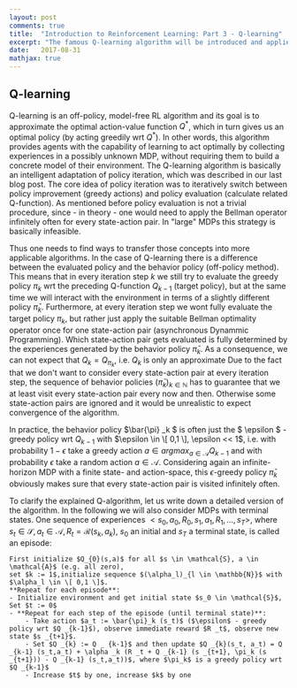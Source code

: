 ```yaml
---
layout: post
comments: true
title:  "Introduction to Reinforcement Learning: Part 3 - Q-learning"
excerpt: "The famous Q-learning algorithm will be introduced and applied to an easy environment of the OpenAI Gym. Besides, Deep Q-Networks will be presented as a powerful application of the Q-learning algorithm."
date:   2017-08-31
mathjax: true
---
```


## Q-learning

Q-learning is an off-policy, model-free RL algorithm and its goal is to approximate the optimal action-value function $Q ^{\ast}$, which in turn gives us an optimal policy (by acting greedily wrt $Q ^{\ast}$). In other words, this algorithm provides agents with the capability of learning to act optimally by collecting experiences in a possibly unknown MDP, without requiring them to build a concrete model of their environment. 
The Q-learning algorithm is basically an intelligent adaptation of policy iteration, which was described in our last blog post. The core idea of policy iteration was to iteratively switch between policy improvement (greedy actions) and policy evaluation (calculate related Q-function). As mentioned before policy evaluation is not a trivial procedure, since - in theory - one would need to apply the Bellman operator infinitely often for every state-action pair. In "large" MDPs this strategy is basically infeasible. 

Thus one needs to find ways to transfer those concepts into more applicable algorithms. 
In the case of Q-learning there is a difference between the evaluated policy and the behavior policy (off-policy method). This means that in every iteration step $k$ we still try to evaluate the greedy policy $\pi_k$ wrt the preceding Q-function $Q_{k-1}$ (target policy), but at the same time we will interact with the environment in terms of a slightly different policy $\bar{\pi}_k$. Furthermore, at every iteration step we wont fully evaluate the target policy $\pi_k$, but rather just apply the suitable Bellman optimality operator once for one state-action pair (asynchronous Dynammic Programming). Which state-action pair gets evaluated is fully determined by the experiences generated by the behavior policy $\bar{\pi}_k$.
As a consequence, we can not expect that $Q_k = Q _{\pi_k}$, i.e. $Q _k$ is only an approximate 
Due to the fact that we don't want to consider every state-action pair at every iteration step, the sequence of behavior policies $(\bar{\pi}_k) _ {k \in \mathbb{N}}$ has to guarantee that we at least visit every state-action pair every now and then. Otherwise some state-action pairs are ignored and it would be unrealistic to expect convergence of the algorithm. 

In practice, the behavior policy $\bar{\pi} _k $ is often just the $ \epsilon $ -greedy policy wrt $Q _{k-1}$ with $\epsilon \in \[ 0,1 \], \epsilon << 1$, i.e. with probability $1 - \epsilon$ take a greedy action $a \in argmax _{a \in \mathcal{A}} Q _{k-1}$ and with probability $\epsilon$ take a random action $a \in \mathcal{A}$. Considering again an infinite-horizon MDP with a finite state- and action-space, this $\epsilon$-greedy policy $\bar{\pi}_k$ obviously makes sure that every state-action pair is visited infinitely often. 

To clarify the explained Q-algorithm, let us write down a detailed version of the algorithm. In the following we will also consider MDPs with terminal states. One sequence of experiences $<s_0,a_0,R_0,s_1,a_1,R_1,...,s_T>$, where $s_t \in \mathcal{S}, a_t \in \mathcal{A}, R_t = \mathcal{R} (s_k,a_k)$, $s_0$ an initial and $s_T$ a terminal state, is called an episode:


    First initialize $Q_{0}(s,a)$ for all $s \in \mathcal{S}, a \in \mathcal{A}$ (e.g. all zero),
    set $k := 1$,initialize sequence $(\alpha_l)_{l \in \mathbb{N}}$ with $\alpha_l \in \[ 0,1 \]$.
    **Repeat for each episode**:
    - Initialize environment and get initial state $s_0 \in \mathcal{S}$,
    Set $t := 0$
    - **Repeat for each step of the episode (until terminal state)**:
        - Take action $a_t := \bar{\pi}_k (s_t)$ ($\epsilon$ - greedy policy wrt $Q _{k-1}$), observe immediate reward $R _t$, observe new state $s _{t+1}$.
        - Set $Q _{k} := Q _ {k-1}$ and then update $Q _{k}(s_t, a_t) = Q _{k-1} (s_t,a_t) + \alpha _k (R _t + Q _{k-1} (s _{t+1}, \pi_k (s _{t+1})) - Q _{k-1} (s_t,a_t))$, where $\pi_k$ is a greedy policy wrt $Q _{k-1}$
        - Increase $t$ by one, increase $k$ by one 



    
  

 


